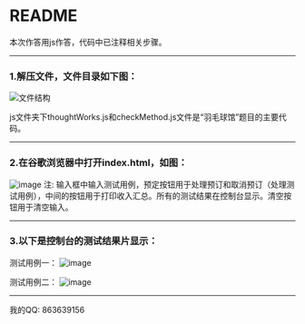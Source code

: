# README


本次作答用js作答，代码中已注释相关步骤。

----------
### 1.解压文件，文件目录如下图：
![文件结构](http://note.youdao.com/yws/public/resource/05b74a39a9a6ce0b93d3f83f0f85133c/xmlnote/52954272961E4A9BAA7A67D00E701663/26)


js文件夹下thoughtWorks.js和checkMethod.js文件是“羽毛球馆”题目的主要代码。


----------
### 2.在谷歌浏览器中打开index.html，如图：
![image](http://note.youdao.com/yws/public/resource/05b74a39a9a6ce0b93d3f83f0f85133c/xmlnote/F6FE337E460D4CF8B685498B606A98E2/49)
注:
输入框中输入测试用例，预定按钮用于处理预订和取消预订（处理测试用例），中间的按钮用于打印收入汇总。所有的测试结果在控制台显示。清空按钮用于清空输入。

----------
### 3.以下是控制台的测试结果片显示：
测试用例一：
![image](http://note.youdao.com/yws/public/resource/05b74a39a9a6ce0b93d3f83f0f85133c/xmlnote/E6C7F7AB13454C689950A26DF61D3279/73)

测试用例二：
![image](http://note.youdao.com/yws/public/resource/05b74a39a9a6ce0b93d3f83f0f85133c/xmlnote/DD990800FD9D49D487CF1C951F6A8458/71)

----------
我的QQ: 863639156 

